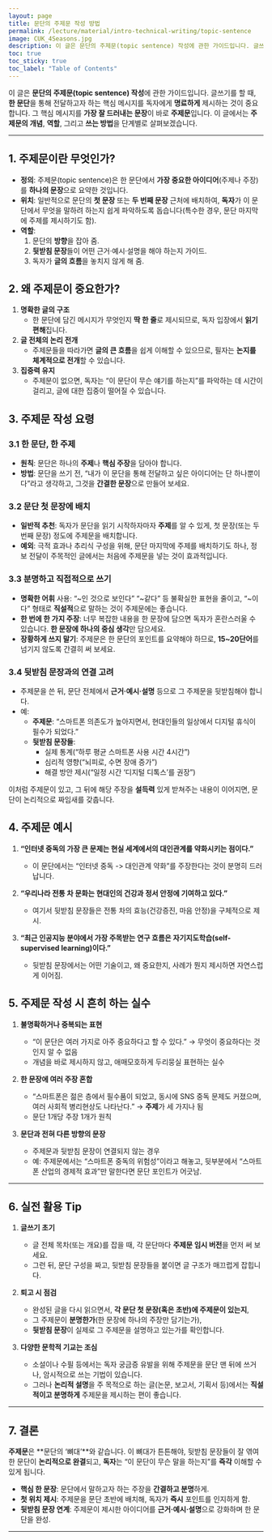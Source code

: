 ```yaml
---
layout: page
title: 문단의 주제문 작성 방법
permalink: /lecture/material/intro-technical-writing/topic-sentence
image: CUK_4Seasons.jpg
description: 이 글은 문단의 주제문(topic sentence) 작성에 관한 가이드입니다. 글쓰기를 할 때, 한 문단을 통해 전달하고자 하는 핵심 메시지를 독자에게 명료하게 제시하는 것이 중요합니다. 그 핵심 메시지를 가장 잘 드러내는 문장이 바로 주제문입니다. 이 글에서는 주제문의 개념, 역할, 그리고 쓰는 방법을 단계별로 살펴보겠습니다.
toc: true
toc_sticky: true
toc_label: "Table of Contents"
---
```


이 글은 **문단의 주제문(topic sentence) 작성**에 관한 가이드입니다. 글쓰기를 할 때, **한 문단**을 통해 전달하고자 하는 핵심 메시지를 독자에게 **명료하게** 제시하는 것이 중요합니다. 그 핵심 메시지를 **가장 잘 드러내는 문장**이 바로 **주제문**입니다. 이 글에서는 **주제문의 개념**, **역할**, 그리고 **쓰는 방법**을 단계별로 살펴보겠습니다.

---

## 1. 주제문이란 무엇인가?
- **정의**: 주제문(topic sentence)은 한 문단에서 **가장 중요한 아이디어**(주제나 주장)를 **하나의 문장**으로 요약한 것입니다.  
- **위치**: 일반적으로 문단의 **첫 문장** 또는 **두 번째 문장** 근처에 배치하여, **독자**가 이 문단에서 무엇을 말하려 하는지 쉽게 파악하도록 돕습니다(특수한 경우, 문단 마지막에 주제를 제시하기도 함).  
- **역할**:  
  1) 문단의 **방향**을 잡아 줌.  
  2) **뒷받침 문장**들이 어떤 근거·예시·설명을 해야 하는지 가이드.  
  3) 독자가 **글의 흐름**을 놓치지 않게 해 줌.

## 2. 왜 주제문이 중요한가?
1. **명확한 글의 구조**  
   - 한 문단에 담긴 메시지가 무엇인지 **딱 한 줄**로 제시되므로, 독자 입장에서 **읽기 편해**집니다.  
2. **글 전체의 논리 전개**  
   - 주제문들을 따라가면 **글의 큰 흐름**을 쉽게 이해할 수 있으므로, 필자는 **논지를 체계적으로 전개**할 수 있습니다.  
3. **집중력 유지**  
   - 주제문이 없으면, 독자는 “이 문단이 무슨 얘기를 하는지”를 파악하는 데 시간이 걸리고, 글에 대한 집중이 떨어질 수 있습니다.

## 3. 주제문 작성 요령

### 3.1 한 문단, 한 주제
- **원칙**: 문단은 하나의 **주제**나 **핵심 주장**을 담아야 합니다.  
- **방법**: 문단을 쓰기 전, “내가 이 문단을 통해 전달하고 싶은 아이디어는 단 하나뿐이다”라고 생각하고, 그것을 **간결한 문장**으로 만들어 보세요.

### 3.2 문단 첫 문장에 배치
- **일반적 추천**: 독자가 문단을 읽기 시작하자마자 **주제**를 알 수 있게, 첫 문장(또는 두 번째 문장) 정도에 주제문을 배치합니다.  
- **예외**: 극적 효과나 추리식 구성을 위해, 문단 마지막에 주제를 배치하기도 하나, 정보 전달이 주목적인 글에서는 처음에 주제문을 넣는 것이 효과적입니다.

### 3.3 분명하고 직접적으로 쓰기
- **명확한 어휘** 사용: “~인 것으로 보인다” “~같다” 등 불확실한 표현을 줄이고, “~이다” 형태로 **직설적**으로 말하는 것이 주제문에는 좋습니다.  
- **한 번에 한 가지 주장**: 너무 복잡한 내용을 한 문장에 담으면 독자가 혼란스러울 수 있습니다. **한 문장에 하나의 중심 생각**만 담으세요.  
- **장황하게 쓰지 말기**: 주제문은 한 문단의 포인트를 요약해야 하므로, **15~20단어**를 넘기지 않도록 간결히 써 보세요.

### 3.4 뒷받침 문장과의 연결 고려
- 주제문을 쓴 뒤, 문단 전체에서 **근거·예시·설명** 등으로 그 주제문을 뒷받침해야 합니다.  
- 예:  
  - **주제문**: “스마트폰 의존도가 높아지면서, 현대인들의 일상에서 디지털 휴식이 필수가 되었다.”  
  - **뒷받침 문장들**:  
    - 실제 통계(“하루 평균 스마트폰 사용 시간 4시간”)  
    - 심리적 영향(“뇌피로, 수면 장애 증가”)  
    - 해결 방안 제시(“일정 시간 ‘디지털 디톡스’를 권장”)  

이처럼 주제문이 있고, 그 뒤에 해당 주장을 **설득력** 있게 받쳐주는 내용이 이어지면, 문단이 논리적으로 짜임새를 갖춥니다.

## 4. 주제문 예시

1) **“인터넷 중독의 가장 큰 문제는 현실 세계에서의 대인관계를 약화시키는 점이다.”**  
   - 이 문단에서는 “인터넷 중독 -> 대인관계 약화”를 주장한다는 것이 분명히 드러납니다.

2) **“우리나라 전통 차 문화는 현대인의 건강과 정서 안정에 기여하고 있다.”**  
   - 여기서 뒷받침 문장들은 전통 차의 효능(건강증진, 마음 안정)을 구체적으로 제시.

3) **“최근 인공지능 분야에서 가장 주목받는 연구 흐름은 자기지도학습(self-supervised learning)이다.”**  
   - 뒷받침 문장에서는 어떤 기술이고, 왜 중요한지, 사례가 뭔지 제시하면 자연스럽게 이어짐.

## 5. 주제문 작성 시 흔히 하는 실수

1. **불명확하거나 중복되는 표현**  
   - “이 문단은 여러 가지로 아주 중요하다고 할 수 있다.” → 무엇이 중요하다는 것인지 알 수 없음  
   - 개념을 바로 제시하지 않고, 애매모호하게 두리뭉실 표현하는 실수

2. **한 문장에 여러 주장 혼합**  
   - “스마트폰은 젊은 층에서 필수품이 되었고, 동시에 SNS 중독 문제도 커졌으며, 여러 사회적 병리현상도 나타난다.” → **주제**가 세 가지나 됨  
   - 문단 1개당 주장 1개가 원칙

3. **문단과 전혀 다른 방향의 문장**  
   - 주제문과 뒷받침 문장이 연결되지 않는 경우  
   - 예: 주제문에서는 “스마트폰 중독의 위험성”이라고 해놓고, 뒷부분에서 “스마트폰 산업의 경제적 효과”만 말한다면 문단 포인트가 어긋남.

---

## 6. 실전 활용 Tip

1. **글쓰기 초기**  
   - 글 전체 목차(또는 개요)를 잡을 때, 각 문단마다 **주제문 임시 버전**을 먼저 써 보세요.  
   - 그런 뒤, 문단 구성을 짜고, 뒷받침 문장들을 붙이면 글 구조가 매끄럽게 잡힙니다.

2. **퇴고 시 점검**  
   - 완성된 글을 다시 읽으면서, **각 문단 첫 문장(혹은 초반)에 주제문이 있는지**,  
   - 그 주제문이 **분명한가**(한 문장에 하나의 주장만 담기는가),  
   - **뒷받침 문장**이 실제로 그 주제문을 설명하고 있는가를 확인합니다.

3. **다양한 문학적 기교는 조심**  
   - 소설이나 수필 등에서는 독자 궁금증 유발을 위해 주제문을 문단 맨 뒤에 쓰거나, 암시적으로 쓰는 기법이 있습니다.  
   - 그러나 **논리적 설명**을 주 목적으로 하는 글(논문, 보고서, 기획서 등)에서는 **직설적이고 분명하게** 주제문을 제시하는 편이 좋습니다.

---

## 7. 결론

**주제문**은 **문단의 ‘뼈대’**와 같습니다. 이 뼈대가 튼튼해야, 뒷받침 문장들이 잘 엮여 한 문단이 **논리적으로 완결**되고, **독자**는 “이 문단이 무슨 말을 하는지”를 **즉각** 이해할 수 있게 됩니다.

- **핵심 한 문장**: 문단에서 말하고자 하는 주장을 **간결하고 분명**하게.  
- **첫 위치 제시**: 주제문을 문단 초반에 배치해, 독자가 **즉시** 포인트를 인지하게 함.  
- **뒷받침 문장 연계**: 주제문이 제시한 아이디어를 **근거·예시·설명**으로 강화하며 한 문단을 완성.

---

